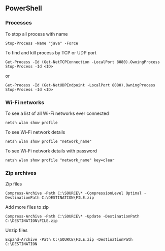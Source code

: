 ## PowerShell

### Processes
To stop all process with name
```shell
Stop-Process -Name "java" -Force
```

To find and kill process by TCP or UDP port
```shell
Get-Process -Id (Get-NetTCPConnection -LocalPort 8080).OwningProcess
Stop-Process -Id <ID>
```
or 
```shell
Get-Process -Id (Get-NetUDPEndpoint -LocalPort 8080).OwningProcess
Stop-Process -Id <ID>
```

### Wi-Fi networks
To see a list of all Wi-Fi networks ever connected
```shell
netsh wlan show profile
```

To see Wi-Fi network details
```shell
netsh wlan show profile "network_name"
```

To see Wi-Fi network details with password
```shell
netsh wlan show profile "network_name" key=clear
```

### Zip archives
Zip files
```shell
Compress-Archive -Path C:\SOURCE\* -CompressionLevel Optimal -DestinationPath C:\DESTINATION\FILE.zip
```

Add more files to zip
```shell
Compress-Archive -Path C:\SOURCE\* -Update -DestinationPath C:\DESTINATION\FILE.zip
```

Unzip files
```shell
Expand-Archive -Path C:\SOURCE\FILE.zip -DestinationPath C:\DESTINATION
```
